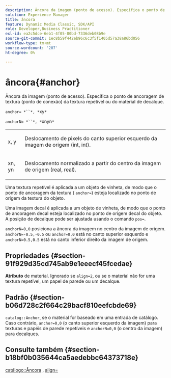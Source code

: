 ```yaml
---
description: Âncora da imagem (ponto de acesso). Especifica o ponto de ancoragem de textura (ponto de conexão) da textura repetível ou do material de decalque.
solution: Experience Manager
title: âncora
feature: Dynamic Media Classic, SDK/API
role: Developer,Business Practitioner
exl-id: ea2c5dce-6eb1-4f05-80bd-7336deb08b9e
source-git-commit: 1ec8b59f442eb96c6c3f5f1405d57a38a86bd056
workflow-type: tm+mt
source-wordcount: '207'
ht-degree: 0%

---
```


# âncora{#anchor}

Âncora da imagem (ponto de acesso). Especifica o ponto de ancoragem de textura (ponto de conexão) da textura repetível ou do material de decalque.

`anchor= *``*, *`xy`*`

`anchorN= *``*, *`xnyn`*`

<table id="simpletable_1D8E91D8424A424787C4D20C9B040115"> 
 <tr class="strow"> 
  <td class="stentry"> <p><span class="varname"> x</span>,  <span class="varname"> y</span> </p></td> 
  <td class="stentry"> <p>Deslocamento de pixels do canto superior esquerdo da imagem de origem (int, int). </p></td> 
 </tr> 
 <tr class="strow"> 
  <td class="stentry"> <p><span class="varname"> xn</span>,  <span class="varname"> yn</span> </p></td> 
  <td class="stentry"> <p>Deslocamento normalizado a partir do centro da imagem de origem (real, real). </p></td> 
 </tr> 
</table>

Uma textura repetível é aplicada a um objeto de vinheta, de modo que o ponto de ancoragem da textura ( `anchor=`) esteja localizado no ponto de origem da textura do objeto.

Uma imagem decal é aplicada a um objeto de vinheta, de modo que o ponto de ancoragem decal esteja localizado no ponto de origem decal do objeto. A posição de decalque pode ser ajustada usando o comando `pos=`.

`anchorN=0,0` posiciona a âncora da imagem no centro da imagem de origem. `anchorN=-0.5,-0.5` ou  `anchor=0,0` está no canto superior esquerdo e  `anchorN=0.5,0.5` está no canto inferior direito da imagem de origem.

## Propriedades {#section-91f929d35cd745ab9e1eeecf45fcedae}

**Atributo** de material. Ignorado se `align=2`, ou se o material não for uma textura repetível, um papel de parede ou um decalque.

## Padrão {#section-b06d728c2f664c29bacf810eefcbde69}

`catalog::Anchor`, se o material for baseado em uma entrada de catálogo. Caso contrário, `anchor=0,0` (o canto superior esquerdo da imagem) para texturas e papéis de parede repetíveis e `anchorN=0,0` (o centro da imagem) para decalques.

## Consulte também {#section-b18bf0b035644ca5aedebbc64373718e}

[catálogo::Âncora](../../../../../ir-api/material-cat/image-rendering-api-ref/c-ir-material-catalog/c-ir-material-data-reference/r-ir-cat-anchor.md#reference-d9b1d49db1fc440686f64b84453297ab) ,  [align=](../../../../../ir-api/http-protocol/image-rendering-api-ref/c-ir-http-protocol-ref/c-ir-http-protocol-command-reference/r-ir-align.md#reference-4d63baa522ce42f9b15167ba34c5c6a7)
